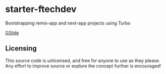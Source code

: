 # starter-ftechdev

Bootstrapping remix-app and next-app projects using Turbo

[GSlide](https://docs.google.com/presentation/d/1Z7M_SsuJ-f_cIDkXsE6JKA0LsBiVBsc00dlKWqPQM2I/edit#slide=id.g2683841e23b_0_15)


## Licensing

This source code is unlicensed, and free for anyone to use as they please. Any effort to improve source or explore the concept further is encouraged!
